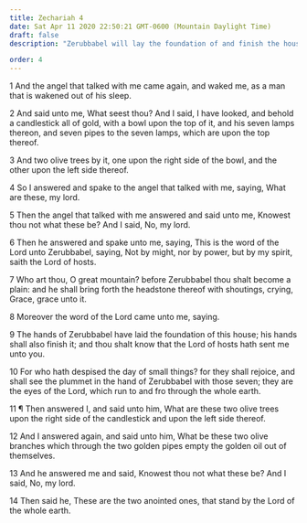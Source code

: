 ```yaml
---
title: Zechariah 4
date: Sat Apr 11 2020 22:50:21 GMT-0600 (Mountain Daylight Time)
draft: false
description: "Zerubbabel will lay the foundation of and finish the house of the Lord, the temple of Zerubbabel."

order: 4
---
```

    
1 And the angel that talked with me came again, and waked me, as a man that is wakened out of his sleep.

2 And said unto me, What seest thou? And I said, I have looked, and behold a candlestick all of gold, with a bowl upon the top of it, and his seven lamps thereon, and seven pipes to the seven lamps, which are upon the top thereof.

3 And two olive trees by it, one upon the right side of the bowl, and the other upon the left side thereof.

4 So I answered and spake to the angel that talked with me, saying, What are these, my lord.

5 Then the angel that talked with me answered and said unto me, Knowest thou not what these be? And I said, No, my lord.

6 Then he answered and spake unto me, saying, This is the word of the Lord unto Zerubbabel, saying, Not by might, nor by power, but by my spirit, saith the Lord of hosts.

7 Who art thou, O great mountain? before Zerubbabel thou shalt become a plain: and he shall bring forth the headstone thereof with shoutings, crying, Grace, grace unto it.

8 Moreover the word of the Lord came unto me, saying.

9 The hands of Zerubbabel have laid the foundation of this house; his hands shall also finish it; and thou shalt know that the Lord of hosts hath sent me unto you.

10 For who hath despised the day of small things? for they shall rejoice, and shall see the plummet in the hand of Zerubbabel with those seven; they are the eyes of the Lord, which run to and fro through the whole earth.

11 ¶ Then answered I, and said unto him, What are these two olive trees upon the right side of the candlestick and upon the left side thereof.

12 And I answered again, and said unto him, What be these two olive branches which through the two golden pipes empty the golden oil out of themselves.

13 And he answered me and said, Knowest thou not what these be? And I said, No, my lord.

14 Then said he, These are the two anointed ones, that stand by the Lord of the whole earth.
